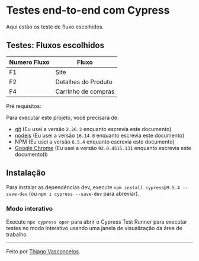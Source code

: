 # Testes end-to-end com Cypress


Aqui estão os teste de fluxo escolhidos.


## **Testes**:  Fluxos escolhidos

| Numero Fluxo| Fluxo |
|--|--|
|F1| Site |
|F2| Detalhes do Produto |
|F4| Carrinho de compras |




Pré requisitos:

Para executar este projeto, você precisará de:

- [git](https://git-scm.com/downloads) (Eu usei a versão `2.26.2` enquanto escrevia este documento)
- [nodejs](https://nodejs.org/en/) (Eu usei a versão `16.14.0` enquanto escrevia este documento)
- NPM (Eu usei a versão `8.5.4` enquanto escrevia este documento)
- [Google Chrome](https://www.google.com/intl/en_us/chrome/) (Eu usei a versão `92.0.4515.131` enquanto escrevia este documento)b

## Instalação

Para instalar as dependências dev, execute `npm install cypress@9.5.4 --save-dev` (ou `npm i cypress --save-dev` para abreviar).



### Modo interativo

Execute `npx cypress open` para abrir o Cypress Test Runner para executar testes no modo interativo usando uma janela de visualização da área de trabalho.


___

Feito  por [Thiago Vasconcelos](https://github.com/thiagovasconceloos/).
